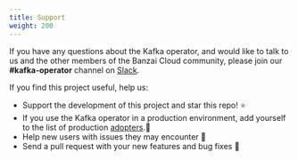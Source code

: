 ```yaml
---
title: Support
weight: 200
---
```


If you have any questions about the Kafka operator, and would like to talk to us and the other members of the Banzai Cloud community, please join our **#kafka-operator** channel on [Slack](https://pages.banzaicloud.com/invite-slack).

If you find this project useful, help us:

- Support the development of this project and star this repo! :star:
- If you use the Kafka operator in a production environment, add yourself to the list of production [adopters](https://github.com/banzaicloud/kafka-operator/blob/master/ADOPTERS.md).:metal: <br>
- Help new users with issues they may encounter :muscle:
- Send a pull request with your new features and bug fixes :rocket: